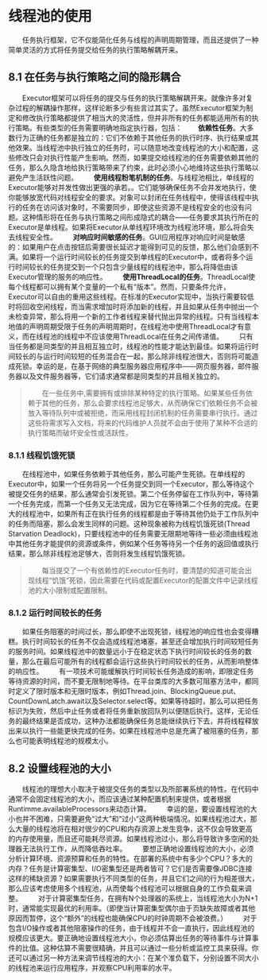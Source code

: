 # 线程池的使用
&emsp;&emsp;任务执行框架，它不仅能简化任务与线程的声明周期管理，而且还提供了一种简单灵活的方式将任务提交给任务的执行策略解耦开来。
## 8.1 在任务与执行策略之间的隐形耦合
&emsp;&emsp;Executor框架可以将任务的提交与任务的执行策略解耦开来。就像许多对复杂过程的解耦操作那样，这样论断多少有些言过其实了。虽然Executor框架为制定和修改执行策略都提供了相当大的灵活性，但并非所有的任务都能适用所有的执行策略。有些类型的任务需要明确地指定执行器，包括：
&emsp;&emsp;**依赖性任务**。大多数行为正确的任务都是独立的：它们不依赖于其他任务的执行时序、执行结果或其他效果。当线程池中执行独立的任务时，可以随意地改变线程池的大小和配置，这些修改只会对执行性能产生影响。然而，如果提交给线程池的任务需要依赖其他的任务，那么久隐含地给执行策略带来了约束，此时必须小心地维持这些执行策略以避免产生活跃性问题。
&emsp;&emsp;**使用线程粉笔机制的任务**。与线程池相比，单线程的Executor能够对并发性做出更强的承若。。它们能够确保任务不会并发地执行，使你能够放宽代码对线程安全的要求。对象可以封闭在任务线程中，使得该线程中执行的任务在访问该对象时，不需要同步，即使这些资源不是线程安全的也没有问题。这种情形将在任务与执行策略之间形成隐式的耦合——任务要求其执行所在的Executor是单线程。如果将Executor从单线程环境改为线程池环境，那么将会失去线程安全性。
&emsp;&emsp;**对响应时间敏感的任务**。GUI应用程序对响应时间是敏感的：如果用户在点击按钮后需要很长延迟才能得到可见的反馈，那么他们会感到不满。如果将一个运行时间较长的任务提交到单线程的Executor中，或者将多个运行时间较长的任务提交到一个只包含少量线程的线程池中，那么将降低由该Executor管理的服务的响应性。
&emsp;&emsp;**使用ThreadLocal的任务**。ThreadLocal使每个线程都可以拥有某个变量的一个私有“版本”。然而，只要条件允许，Executor可以自由的重用这些线程。在标准的Executor实现中，当执行需要较低时将回收空闲线程，而当需求增加时将添加新的线程，并且如果从任务中抛出一个未检查异常，那么将用一个新的工作者线程来替代抛出异常的线程。只有当线程本地值的声明周期受限于任务的声明周期时，在线程池中使用ThreadLocal才有意义，而在线程池的线程中不应该使用ThreadLocal在任务之间传递值。
&emsp;&emsp;只有当任务都是同类型的并且相互独立时，线程池的性能才能达到最佳。如果将运行时间较长的与运行时间较短的任务混合在一起，那么除非线程池很大，否则将可能造成死锁。幸运的是，在基于网络的典型服务器应用程序中——网页服务器，邮件服务器以及文件服务器等，它们请求通常都是同类型的并且相关独立的。
>&emsp;&emsp;在一些任务中,需要拥有或排除某种特定的执行策略。如果某些任务依赖于其他的任务，那么会要求线程池足够大，从而确保它们依赖任务不会被放入等待队列中或被拒绝，而采用线程封闭机制的任务需要串行执行。通过这些将需求写入文档，将来的代码维护人员就不会由于使用了某种不合适的执行策略而破坏安全性或活跃性。

### 8.1.1 线程饥饿死锁
&emsp;&emsp;在线程池中，如果任务依赖于其他任务，那么可能产生死锁。在单线程的Executor中，如果一个任务将另一个任务提交到同一个Executor，那么等待这个被提交任务的结果，那么通常会引发死锁。第二个任务停留在工作队列中，等待第一个任务完成，而第一个任务又无法完成，因为它在等待第二个任务的完成。在更大的线程池中，如果所有正在执行任务的线程都是由于等待其他仍处于工作队列中的任务而阻塞，那么会发生同样的问题。这种现象被称为线程饥饿死锁(Thread Starvation Deadlock)，只要线程池中的任务需要无限期地等待一些必须由线程池中其他任务才能提供的资源或条件，例如某个任务等待另一个任务的返回值或执行结果，那么除非线程池足够大，否则将发生线程饥饿死锁。
>&emsp;&emsp;每当提交了一个有依赖性的Executor任务时，要清楚的知道可能会出现线程“饥饿”死锁，因此需要在代码或配置Executor的配置文件中记录线程池的大小限制或配置限制。

### 8.1.2 运行时间较长的任务
&emsp;&emsp;如果任务阻塞的时间过长，那么即使不出现死锁，线程池的响应性也会变得糟糕。执行时间较长的任务不仅会造成线程池堵塞，甚至还会增加执行时间较短任务的服务时间。如果线程池中的数量远小于在稳定状态下执行时间较长的任务的数量，那么在最后可能所有的线程都会运行这些执行时间较长的任务，从而影响整体的响应性。
&emsp;&emsp;有一项技术可能缓解执行时间较长任务造成的影响，即限定任务等待资源的时间，而不要无限制地等待。在平台类库的大多数可阻塞方法中，都同时定义了限时版本和无限时版本，例如Thread.join、BlockingQueue.put、CountDownLatch.await以及Selector.select等。如果等待超时，那么可以把任务标识为失败，然后中止任务或者将任务重新放回队列以便随后执行。这样，无论任务的最终结果是否成功，这种办法都能确保任务总能继续执行下去，并将线程释放出来以执行一些能更快完成的任务。如果在线程池中总是充满了被阻塞的任务，那么也可能表明线程池的规模太小。

## 8.2 设置线程池的大小
&emsp;&emsp;线程池的理想大小取决于被提交任务的类型以及所部署系统的特性。在代码中通常不会固定线程池的大小，而应该通过某种配置机制来提供，或者根据Runtimme.availableProcessors来动态计算。
&emsp;&emsp;幸运的是，要设置线程池的大小也并不困难，只需要避免“过大”和“过小“这两种极端情况。如果线程池过大，那么大量的线程池将在相对很少的CPU和内存资源上发生竞争，这不仅会导致更高的内存使用量，而且还可能耗尽资源。如果线程池过小，那么将导致许多空闲的处理器无法执行工作，从而降低吞吐率。
&emsp;&emsp;要想正确地设置线程池的大小，必须分析计算环境、资源预算和任务的特性。在部署的系统中有多少个CPU？多大的内存？任务是计算密集型、I/O密集型还是两者皆可？它们是否需要像JDBC连接这样的稀缺资源？如果需要执行不同类型的任务，并且它们之间的行为相差很大，那么应该考虑使用多个线程池，从而使每个线程池可以根据自身的工作负载来调整。
&emsp;&emsp;对于计算密集型任务，在拥有N个处理器的系统上，当线程池大小为N+1时，通常能实现最优的利用率。（即使当计算密集型偶尔由于页缺失故障或者其他原因而暂停，这个“额外”的线程也能确保CPU的时钟周期不会被浪费。）
&emsp;&emsp;对于包含I/O操作或者其他阻塞操作的任务，由于线程并不会一直执行，因此线程池的规模应该更大。要正确地设置线程池大小，你必须估算出任务的等待事件与计算事件的比值。这种估算不需要很精确，并且可以通过一些分析或监控工具来获得。你还可以通过另一种方法来调节线程池的大小：在某个准负载下，分别设置不同大小的线程池来运行应用程序，并观察CPU利用率的水平。